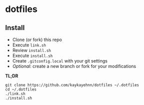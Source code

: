 # dotfiles

## Install

- Clone (or fork) this repo
- Execute `link.sh`
- Review `install.sh`
- Execute `install.sh`
- Create `.gitconfig.local` with your git settings
- _Optional_: create a new branch or fork for your modifications

**TL;DR**

```
git clone https://github.com/kaykayehnn/dotfiles ~/.dotfiles
cd ~/.dotfiles
./link.sh
./install.sh
```
